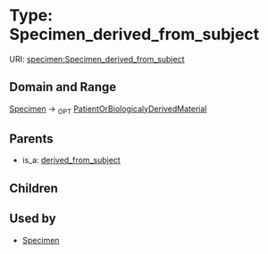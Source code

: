 
# Type: Specimen_derived_from_subject




URI: [specimen:Specimen_derived_from_subject](https://ccdh.org/specimen/Specimen_derived_from_subject)


## Domain and Range

[Specimen](Specimen.md) ->  <sub>OPT</sub> [PatientOrBiologicalyDerivedMaterial](PatientOrBiologicalyDerivedMaterial.md)

## Parents

 *  is_a: [derived_from_subject](derived_from_subject.md)

## Children


## Used by

 * [Specimen](Specimen.md)
